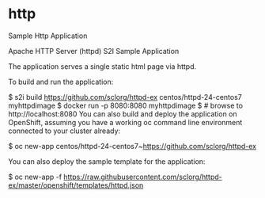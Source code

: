 # http
Sample Http Application

Apache HTTP Server (httpd) S2I Sample Application

The application serves a single static html page via httpd.

To build and run the application:

$ s2i build https://github.com/sclorg/httpd-ex centos/httpd-24-centos7 myhttpdimage
$ docker run -p 8080:8080 myhttpdimage
$ # browse to http://localhost:8080
You can also build and deploy the application on OpenShift, assuming you have a working oc command line environment connected to your cluster already:

$ oc new-app centos/httpd-24-centos7~https://github.com/sclorg/httpd-ex

You can also deploy the sample template for the application:

$ oc new-app -f https://raw.githubusercontent.com/sclorg/httpd-ex/master/openshift/templates/httpd.json
